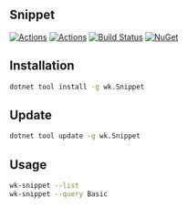 ## Snippet

[![Actions](https://github.com/wk-j/snippet/workflows/Infer/badge.svg)](https://github.com/wk-j/snippet/actions)
[![Actions](https://github.com/wk-j/snippet/workflows/NuGet/badge.svg)](https://github.com/wk-j/snippet/actions)
[![Build Status](https://dev.azure.com/wk-j/snippet/_apis/build/status/wk-j.snippet?branchName=master)](https://dev.azure.com/wk-j/snippet/_build/latest?definitionId=14&branchName=master)
[![NuGet](https://img.shields.io/nuget/v/wk.Snippet.svg)](https://www.nuget.org/packages/wk.Snippet)

## Installation

```bash
dotnet tool install -g wk.Snippet
```

## Update

```bash
dotnet tool update -g wk.Snippet
```

## Usage

```bash
wk-snippet --list
wk-snippet --query Basic
```